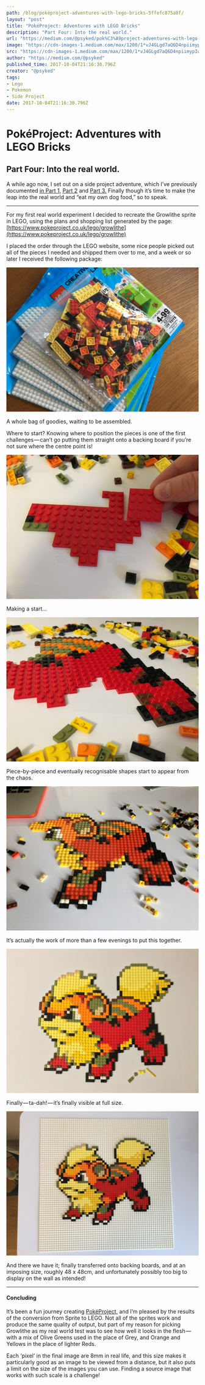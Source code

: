 ```yaml
---
path: /blog/poképroject-adventures-with-lego-bricks-5ffefc875a8f/
layout: "post"
title: "PokéProject: Adventures with LEGO Bricks"
description: "Part Four: Into the real world."
url: "https://medium.com/@psyked/pok%C3%A9project-adventures-with-lego-bricks-5ffefc875a8f"
image: "https://cdn-images-1.medium.com/max/1200/1*vJ4GLgd7aQ6D4npiimypIw.jpeg"
src: "https://cdn-images-1.medium.com/max/1200/1*vJ4GLgd7aQ6D4npiimypIw.jpeg"
author: "https://medium.com/@psyked"
published_time: 2017-10-04T21:16:30.796Z
creator: "@psyked"
tags:
- Lego
- Pokemon
- Side Project
date: 2017-10-04T21:16:30.796Z
---
```


# PokéProject: Adventures with LEGO Bricks

## Part Four: Into the real world.

A while ago now, I set out on a side project adventure, which I’ve previously documented [in Part 1,](https://medium.com/@psyked/pok%C3%A9project-adventures-with-lego-bricks-7f24c02f6d9d) [Part 2](https://medium.com/@psyked/pok%C3%A9project-adventures-with-lego-bricks-cd9401091239) and [Part 3.](https://medium.com/@psyked/pok%C3%A9project-adventures-with-lego-bricks-c7b9b8385276) Finally though it’s time to make the leap into the real world and “eat my own dog food,” so to speak.

---

For my first real world experiment I decided to recreate the Growlithe sprite in LEGO, using the plans and shopping list generated by the page: [https://www.pokeproject.co.uk/lego/growlithe](https://www.pokeproject.co.uk/lego/growlithe)

I placed the order through the LEGO website, some nice people picked out all of the pieces I needed and shipped them over to me, and a week or so later I received the following package:

![](1*UQAexRVxXNBzWz2efaNO2A.jpeg)

A whole bag of goodies, waiting to be assembled.

Where to start? Knowing where to position the pieces is one of the first challenges — can’t go putting them straight onto a backing board if you’re not sure where the centre point is!

![](1*RZPjc-GqjVuK9Oq1nU-sGg.jpeg)

Making a start…

![](1*PCiVkk-vLQjiMJSWizqDzA.jpeg)

Piece-by-piece and eventually recognisable shapes start to appear from the chaos.

![](1*dQE1kFd2kA9Srvfl4tRqPA.jpeg)

It’s actually the work of more than a few evenings to put this together.

![](1*vJ4GLgd7aQ6D4npiimypIw.jpeg)

Finally — ta-dah! — it’s finally visible at full size.

![](1*iAxdXgzqVRM6t42u9BdIYg.jpeg)

And there we have it; finally transferred onto backing boards, and at an imposing size, roughly 48 x 48cm, and unfortunately possibly too big to display on the wall as intended!

---

#### Concluding

It’s been a fun journey creating [PokéProject,](https://www.pokeproject.co.uk/) and I’m pleased by the results of the conversion from Sprite to LEGO. Not all of the sprites work and produce the same quality of output, but part of my reason for picking Growlithe as my real world test was to see how well it looks in the flesh — with a mix of Olive Greens used in the place of Grey, and Orange and Yellows in the place of lighter Reds.

Each ‘pixel’ in the final image are 8mm in real life, and this size makes it particularly good as an image to be viewed from a distance, but it also puts a limit on the size of the images you can use. Finding a source image that works with such scale is a challenge!
